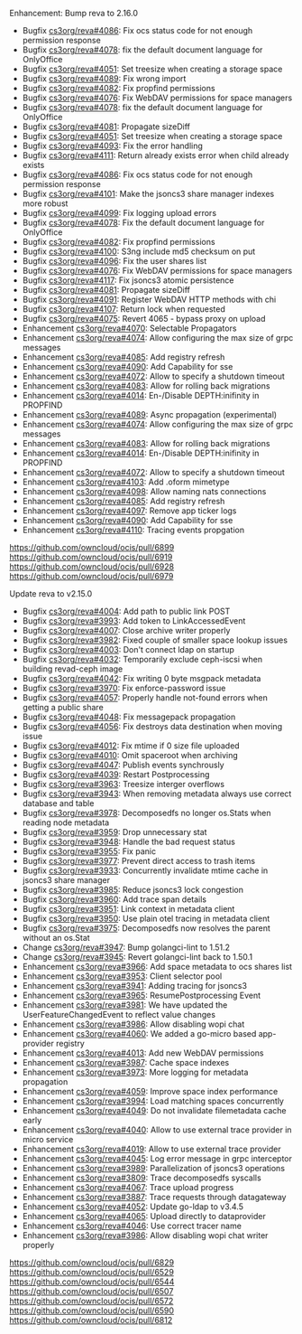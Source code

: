 Enhancement: Bump reva to 2.16.0

*   Bugfix [cs3org/reva#4086](https://github.com/cs3org/reva/pull/4086): Fix ocs status code for not enough permission response
*   Bugfix [cs3org/reva#4078](https://github.com/cs3org/reva/pull/4078): fix the default document language for OnlyOffice
*   Bugfix [cs3org/reva#4051](https://github.com/cs3org/reva/pull/4051): Set treesize when creating a storage space
*   Bugfix [cs3org/reva#4089](https://github.com/cs3org/reva/pull/4089): Fix wrong import
*   Bugfix [cs3org/reva#4082](https://github.com/cs3org/reva/pull/4082): Fix propfind permissions
*   Bugfix [cs3org/reva#4076](https://github.com/cs3org/reva/pull/4076): Fix WebDAV permissions for space managers
*   Bugfix [cs3org/reva#4078](https://github.com/cs3org/reva/pull/4078): fix the default document language for OnlyOffice
*   Bugfix [cs3org/reva#4081](https://github.com/cs3org/reva/pull/4081): Propagate sizeDiff
*   Bugfix [cs3org/reva#4051](https://github.com/cs3org/reva/pull/4051): Set treesize when creating a storage space
*   Bugfix [cs3org/reva#4093](https://github.com/cs3org/reva/pull/4093): Fix the error handling
*   Bugfix [cs3org/reva#4111](https://github.com/cs3org/reva/pull/4111): Return already exists error when child already exists
*   Bugfix [cs3org/reva#4086](https://github.com/cs3org/reva/pull/4086): Fix ocs status code for not enough permission response
*   Bugfix [cs3org/reva#4101](https://github.com/cs3org/reva/pull/4101): Make the jsoncs3 share manager indexes more robust
*   Bugfix [cs3org/reva#4099](https://github.com/cs3org/reva/pull/4099): Fix logging upload errors
*   Bugfix [cs3org/reva#4078](https://github.com/cs3org/reva/pull/4078): Fix the default document language for OnlyOffice
*   Bugfix [cs3org/reva#4082](https://github.com/cs3org/reva/pull/4082): Fix propfind permissions
*   Bugfix [cs3org/reva#4100](https://github.com/cs3org/reva/pull/4100): S3ng include md5 checksum on put
*   Bugfix [cs3org/reva#4096](https://github.com/cs3org/reva/pull/4096): Fix the user shares list
*   Bugfix [cs3org/reva#4076](https://github.com/cs3org/reva/pull/4076): Fix WebDAV permissions for space managers
*   Bugfix [cs3org/reva#4117](https://github.com/cs3org/reva/pull/4117): Fix jsoncs3 atomic persistence
*   Bugfix [cs3org/reva#4081](https://github.com/cs3org/reva/pull/4081): Propagate sizeDiff
*   Bugfix [cs3org/reva#4091](https://github.com/cs3org/reva/pull/4091): Register WebDAV HTTP methods with chi
*   Bugfix [cs3org/reva#4107](https://github.com/cs3org/reva/pull/4107): Return lock when requested
*   Bugfix [cs3org/reva#4075](https://github.com/cs3org/reva/pull/4075): Revert 4065 - bypass proxy on upload
*   Enhancement [cs3org/reva#4070](https://github.com/cs3org/reva/pull/4070): Selectable Propagators
*   Enhancement [cs3org/reva#4074](https://github.com/cs3org/reva/pull/4074): Allow configuring the max size of grpc messages
*   Enhancement [cs3org/reva#4085](https://github.com/cs3org/reva/pull/4085): Add registry refresh
*   Enhancement [cs3org/reva#4090](https://github.com/cs3org/reva/pull/4090): Add Capability for sse
*   Enhancement [cs3org/reva#4072](https://github.com/cs3org/reva/pull/4072): Allow to specify a shutdown timeout
*   Enhancement [cs3org/reva#4083](https://github.com/cs3org/reva/pull/4083): Allow for rolling back migrations
*   Enhancement [cs3org/reva#4014](https://github.com/cs3org/reva/pull/4014): En-/Disable DEPTH:inifinity in PROPFIND
*   Enhancement [cs3org/reva#4089](https://github.com/cs3org/reva/pull/4089): Async propagation (experimental)
*   Enhancement [cs3org/reva#4074](https://github.com/cs3org/reva/pull/4074): Allow configuring the max size of grpc messages
*   Enhancement [cs3org/reva#4083](https://github.com/cs3org/reva/pull/4083): Allow for rolling back migrations
*   Enhancement [cs3org/reva#4014](https://github.com/cs3org/reva/pull/4014): En-/Disable DEPTH:inifinity in PROPFIND
*   Enhancement [cs3org/reva#4072](https://github.com/cs3org/reva/pull/4072): Allow to specify a shutdown timeout
*   Enhancement [cs3org/reva#4103](https://github.com/cs3org/reva/pull/4103): Add .oform mimetype
*   Enhancement [cs3org/reva#4098](https://github.com/cs3org/reva/pull/4098): Allow naming nats connections
*   Enhancement [cs3org/reva#4085](https://github.com/cs3org/reva/pull/4085): Add registry refresh
*   Enhancement [cs3org/reva#4097](https://github.com/cs3org/reva/pull/4097): Remove app ticker logs
*   Enhancement [cs3org/reva#4090](https://github.com/cs3org/reva/pull/4090): Add Capability for sse
*   Enhancement [cs3org/reva#4110](https://github.com/cs3org/reva/pull/4110): Tracing events propgation

https://github.com/owncloud/ocis/pull/6899
https://github.com/owncloud/ocis/pull/6919
https://github.com/owncloud/ocis/pull/6928
https://github.com/owncloud/ocis/pull/6979

Update reva to v2.15.0

*   Bugfix [cs3org/reva#4004](https://github.com/cs3org/reva/pull/4004): Add path to public link POST
*   Bugfix [cs3org/reva#3993](https://github.com/cs3org/reva/pull/3993): Add token to LinkAccessedEvent
*   Bugfix [cs3org/reva#4007](https://github.com/cs3org/reva/pull/4007): Close archive writer properly
*   Bugfix [cs3org/reva#3982](https://github.com/cs3org/reva/pull/3982): Fixed couple of smaller space lookup issues
*   Bugfix [cs3org/reva#4003](https://github.com/cs3org/reva/pull/4003): Don't connect ldap on startup
*   Bugfix [cs3org/reva#4032](https://github.com/cs3org/reva/pull/4032): Temporarily exclude ceph-iscsi when building revad-ceph image
*   Bugfix [cs3org/reva#4042](https://github.com/cs3org/reva/pull/4042): Fix writing 0 byte msgpack metadata
*   Bugfix [cs3org/reva#3970](https://github.com/cs3org/reva/pull/3970): Fix enforce-password issue
*   Bugfix [cs3org/reva#4057](https://github.com/cs3org/reva/pull/4057): Properly handle not-found errors when getting a public share
*   Bugfix [cs3org/reva#4048](https://github.com/cs3org/reva/pull/4048): Fix messagepack propagation
*   Bugfix [cs3org/reva#4056](https://github.com/cs3org/reva/pull/4056): Fix destroys data destination when moving issue
*   Bugfix [cs3org/reva#4012](https://github.com/cs3org/reva/pull/4012): Fix mtime if 0 size file uploaded
*   Bugfix [cs3org/reva#4010](https://github.com/cs3org/reva/pull/4010): Omit spaceroot when archiving
*   Bugfix [cs3org/reva#4047](https://github.com/cs3org/reva/pull/4047): Publish events synchrously
*   Bugfix [cs3org/reva#4039](https://github.com/cs3org/reva/pull/4039): Restart Postprocessing
*   Bugfix [cs3org/reva#3963](https://github.com/cs3org/reva/pull/3963): Treesize interger overflows
*   Bugfix [cs3org/reva#3943](https://github.com/cs3org/reva/pull/3943): When removing metadata always use correct database and table
*   Bugfix [cs3org/reva#3978](https://github.com/cs3org/reva/pull/3978): Decomposedfs no longer os.Stats when reading node metadata
*   Bugfix [cs3org/reva#3959](https://github.com/cs3org/reva/pull/3959): Drop unnecessary stat
*   Bugfix [cs3org/reva#3948](https://github.com/cs3org/reva/pull/3948): Handle the bad request status
*   Bugfix [cs3org/reva#3955](https://github.com/cs3org/reva/pull/3955): Fix panic
*   Bugfix [cs3org/reva#3977](https://github.com/cs3org/reva/pull/3977): Prevent direct access to trash items
*   Bugfix [cs3org/reva#3933](https://github.com/cs3org/reva/pull/3933): Concurrently invalidate mtime cache in jsoncs3 share manager
*   Bugfix [cs3org/reva#3985](https://github.com/cs3org/reva/pull/3985): Reduce jsoncs3 lock congestion
*   Bugfix [cs3org/reva#3960](https://github.com/cs3org/reva/pull/3960): Add trace span details
*   Bugfix [cs3org/reva#3951](https://github.com/cs3org/reva/pull/3951): Link context in metadata client
*   Bugfix [cs3org/reva#3950](https://github.com/cs3org/reva/pull/3950): Use plain otel tracing in metadata client
*   Bugfix [cs3org/reva#3975](https://github.com/cs3org/reva/pull/3975): Decomposedfs now resolves the parent without an os.Stat
*   Change [cs3org/reva#3947](https://github.com/cs3org/reva/pull/3947): Bump golangci-lint to 1.51.2
*   Change [cs3org/reva#3945](https://github.com/cs3org/reva/pull/3945): Revert golangci-lint back to 1.50.1
*   Enhancement [cs3org/reva#3966](https://github.com/cs3org/reva/pull/3966): Add space metadata to ocs shares list
*   Enhancement [cs3org/reva#3953](https://github.com/cs3org/reva/pull/3953): Client selector pool
*   Enhancement [cs3org/reva#3941](https://github.com/cs3org/reva/pull/3941): Adding tracing for jsoncs3
*   Enhancement [cs3org/reva#3965](https://github.com/cs3org/reva/pull/3965): ResumePostprocessing Event
*   Enhancement [cs3org/reva#3981](https://github.com/cs3org/reva/pull/3981): We have updated the UserFeatureChangedEvent to reflect value changes
*   Enhancement [cs3org/reva#3986](https://github.com/cs3org/reva/pull/3986): Allow disabling wopi chat
*   Enhancement [cs3org/reva#4060](https://github.com/cs3org/reva/pull/4060): We added a go-micro based app-provider registry
*   Enhancement [cs3org/reva#4013](https://github.com/cs3org/reva/pull/4013): Add new WebDAV permissions
*   Enhancement [cs3org/reva#3987](https://github.com/cs3org/reva/pull/3987): Cache space indexes
*   Enhancement [cs3org/reva#3973](https://github.com/cs3org/reva/pull/3973): More logging for metadata propagation
*   Enhancement [cs3org/reva#4059](https://github.com/cs3org/reva/pull/4059): Improve space index performance
*   Enhancement [cs3org/reva#3994](https://github.com/cs3org/reva/pull/3994): Load matching spaces concurrently
*   Enhancement [cs3org/reva#4049](https://github.com/cs3org/reva/pull/4049): Do not invalidate filemetadata cache early
*   Enhancement [cs3org/reva#4040](https://github.com/cs3org/reva/pull/4040): Allow to use external trace provider in micro service
*   Enhancement [cs3org/reva#4019](https://github.com/cs3org/reva/pull/4019): Allow to use external trace provider
*   Enhancement [cs3org/reva#4045](https://github.com/cs3org/reva/pull/4045): Log error message in grpc interceptor
*   Enhancement [cs3org/reva#3989](https://github.com/cs3org/reva/pull/3989): Parallelization of jsoncs3 operations
*   Enhancement [cs3org/reva#3809](https://github.com/cs3org/reva/pull/3809): Trace decomposedfs syscalls
*   Enhancement [cs3org/reva#4067](https://github.com/cs3org/reva/pull/4067): Trace upload progress
*   Enhancement [cs3org/reva#3887](https://github.com/cs3org/reva/pull/3887): Trace requests through datagateway
*   Enhancement [cs3org/reva#4052](https://github.com/cs3org/reva/pull/4052): Update go-ldap to v3.4.5
*   Enhancement [cs3org/reva#4065](https://github.com/cs3org/reva/pull/4065): Upload directly to dataprovider
*   Enhancement [cs3org/reva#4046](https://github.com/cs3org/reva/pull/4046): Use correct tracer name
*   Enhancement [cs3org/reva#3986](https://github.com/cs3org/reva/pull/3986): Allow disabling wopi chat writer properly

https://github.com/owncloud/ocis/pull/6829
https://github.com/owncloud/ocis/pull/6529
https://github.com/owncloud/ocis/pull/6544
https://github.com/owncloud/ocis/pull/6507
https://github.com/owncloud/ocis/pull/6572
https://github.com/owncloud/ocis/pull/6590
https://github.com/owncloud/ocis/pull/6812
